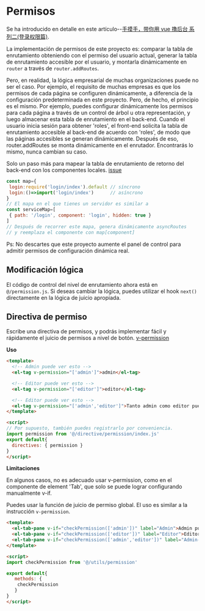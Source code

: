 # Permisos

Se ha introducido en detalle en este artículo--[手摸手，带你用 vue 撸后台 系列二(登录权限篇)](https://juejin.im/post/591aa14f570c35006961acac).

La implementación de permisos de este proyecto es: comparar la tabla de enrutamiento obteniendo con el permiso del usuario actual, generar la tabla de enrutamiento accesible por el usuario, y montarla dinámicamente en `router` a través de `router.addRoutes`.

Pero, en realidad, la lógica empresarial de muchas organizaciones puede no ser el caso. Por ejemplo, el requisito de muchas empresas es que los permisos de cada página se configuren dinámicamente, a diferencia de la configuración predeterminada en este proyecto. Pero, de hecho, el principio es el mismo. Por ejemplo, puedes configurar dinámicamente los permisos para cada página a través de un control de árbol u otra representación, y luego almacenar esta tabla de enrutamiento en el back-end. Cuando el usuario inicia sesión para obtener 'roles', el front-end solicita la tabla de enrutamiento accesible al back-end de acuerdo con 'roles', de modo que las páginas accesibles se generan dinámicamente. Después de eso, router.addRoutes se monta dinámicamente en el enrutador. Encontrarás lo mismo, nunca cambian su caso.

Solo un paso más para mapear la tabla de enrutamiento de retorno del back-end con los componentes locales. [issue](https://github.com/PAXFE/vue-element-admin/issues/293)

```js
const map={
 login:require('login/index').default // síncrono
 login:()=>import('login/index')      // asíncrono
}
// El mapa en el que tienes un servidor es similar a
const serviceMap=[
 { path: '/login', component: 'login', hidden: true }
]
// Después de recorrer este mapa, genera dinámicamente asyncRoutes
// y reemplaza el componente con map[component]
```

Ps: No descartes que este proyecto aumente el panel de control para admitir permisos de configuración dinámica real.

## Modificación lógica

El código de control del nivel de enrutamiento ahora está en `@/permission.js`. Si deseas cambiar la lógica, puedes utilizar el hook `next()` directamente en la lógica de juicio apropiada.

## Directiva de permiso

Escribe una directiva de permisos, y podrás implementar fácil y rápidamente el juicio de permisos a nivel de botón. [v-permission](https://github.com/PAXFE/vue-element-admin/tree/master/src/directive/permission)

**Uso**

```html
<template>
  <!-- Admin puede ver esto -->
  <el-tag v-permission="['admin']">admin</el-tag>

  <!-- Editor puede ver esto -->
  <el-tag v-permission="['editor']">editor</el-tag>

  <!-- Editor puede ver esto -->
  <el-tag v-permission="['admin','editor']">Tanto admin como editor pueden ver esto</el-tag>
</template>

<script>
// Por supuesto, también puedes registrarlo por conveniencia.
import permission from '@/directive/permission/index.js'
export default{
  directives: { permission }
}
</script>
```

**Limitaciones**

En algunos casos, no es adecuado usar v-permission, como en el componente de element 'Tab', que solo se puede lograr configurando manualmente v-if.

Puedes usar la función de juicio de permiso global. El uso es similar a la instrucción `v-permission`.

```html
<template>
  <el-tab-pane v-if="checkPermission(['admin'])" label="Admin">Admin puede ver esto</el-tab-pane>
  <el-tab-pane v-if="checkPermission(['editor'])" label="Editor">Editor puede ver esto</el-tab-pane>
  <el-tab-pane v-if="checkPermission(['admin','editor'])" label="Admin-OR-Editor">Tanto admin como editor pueden ver esto</el-tab-pane>
</template>

<script>
import checkPermission from '@/utils/permission'

export default{
   methods: {
    checkPermission
   }
}
</script>
```
